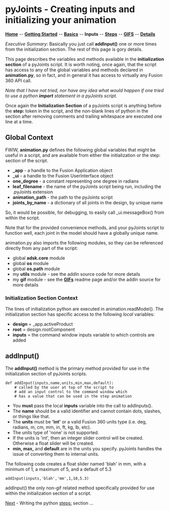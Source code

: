 # pyJoints - Creating inputs and initializing your animation

**[Home](readme.md)** --
**[Getting Started](getting_started.md)** --
**[Basics](basics.md)** --
**Inputs** --
**[Steps](steps.md)** --
**[GIFS](gifs.md)** --
**[Details](details.md)**

*Executive Summary*:  Basically you just call **addInput()** one
or more times from the initialization section.  The rest of this
page is gory details.

This page describes the variables and methods available in the
**initialization section** of a pyJoints script. It is worth noting,
once again, that the script has access to any of the global variables
and methods declared in **animation.py**, so in fact, and in general
it has access to virtually any Fusion 360 API call.

*Note that I have not tried, nor have any idea what would happen if
one tried to use a python **import** statement in a pyJoints script.*

Once again the **Initialization Section** of a pyJoints script is
anything before the **step:** token in the script, and the non-blank
lines of python in the section after removing comments and trailing
whitespace are executed one line at a time.

## Global Context

FWIW, **animation.py** defines the following global variables that
might be useful in a script, and are available from either the
initialization or the step: section of the script.

- **_app** - a handle to the Fusion Application object
- **_ui** - a handle to the Fusion UserInterface object
- **one_degree** - a constant representing one degree in radians
- **leaf_filename** - the name of the pyJoints script being run, including the .pyJoints extension
- **animation_path** - the path to the pyJoints script
- **joints_by_name** - a dictionary of all joints in the design, by unique name

So, it would be possible, for debugging, to easily call _ui.messageBox() from
within the script.

Note that for the provided convenience methods, and your pyJoints script to
function well, each joint in the model should have a globally unique name.

animation.py also imports the following modules, so they can be referenced
directly from any part of the script:

- global **adsk.core** module
- global **os** module
- global **os.path** module
- my **utils** module - see the addIn source code for more details
- my **gif** module - see the **[GIFs](gifs.md)** readme page and/or the addIn source for more details


### Initialization Section Context

The lines of initialization python are executed in animation.readModel().
The initialization section has specific access to the following *local*
variables:

- **design** = _app.activeProduct
- **root** = design.rootComponent
- **inputs** = the command window inputs variable to which controls are added

## addInput()

The **addInput()** method is the primary method provided for use in the
initialization section of pyJoints scripts.

	def addInput(inputs,name,units,min,max,default):
		# called by the user at top of the script to
		# add an input control to the command window which
		# has a value that can be used in the step animation

- You **must** pass the local **inputs** variable into the
  call to addInputs().
- The **name** should be a valid identifier and cannot contain
  dots, slashes, or things like that.
- The **units** must be **'int'** or a valid Fusion 360 units
  type (i.e. deg, radians, m, cm, mm, in, ft, kg, lb, etc).
- The units type of 'none' is not supported.
- If the units is 'int', then an integer slider control will be created.
  Otherwise a float slider will be created.
- **min, max,** and **default** are in the units you specify.
  pyJoints handles the issue of converting them to internal
  units.

The following code creates a float slider named 'blah' in mm,
with a minimum of 1, a maximum of 5, and a default of 5.3

	addInput(inputs,'blah','mm',1,10,5.3)

addInput() the only non-gif related method specifically provided
for use within the initialization section of a script.


[Next](steps.md) - Writing the python [steps:](steps.md) section ...
